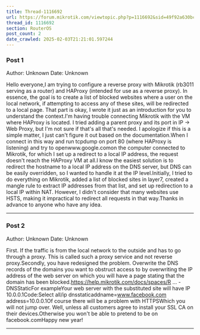 ```yaml
---
title: Thread-1116692
url: https://forum.mikrotik.com/viewtopic.php?p=1116692&sid=49f92a630bc7970d8ca50523be880e8f#p1116692
thread_id: 1116692
section: RouterOS
post_count: 2
date_crawled: 2025-02-03T21:21:01.597244
---
```


### Post 1
Author: Unknown
Date: Unknown

Hello everyone,I am trying to configure a reverse proxy with Mikrotik (rb3011 serving as a router) and HAProxy (intended for use as a reverse proxy). In essence, the goal is to create a list of blocked websites where a user on the local network, if attempting to access any of these sites, will be redirected to a local page. That part is okay, I wrote it just as an introduction for you to understand the context.I'm having trouble connecting Mikrotik with the VM where HAProxy is located. I tried adding a parent proxy and its port in IP -> Web Proxy, but I'm not sure if that's all that's needed. I apologize if this is a simple matter, I just can't figure it out based on the documentation.When I connect in this way and run tcpdump on port 80 (where HAProxy is listening) and try to openwww.google.comon the computer connected to Mikrotik, for which I set up a redirect to a local IP address, the request doesn't reach the HAProxy VM at all.I know the easiest solution is to redirect the hostname to a local IP address on the DNS server, but DNS can be easily overridden, so I wanted to handle it at the IP level.Initially, I tried to do everything on Mikrotik, added a list of blocked sites in layer7, created a mangle rule to extract IP addresses from that list, and set up redirection to a local IP within NAT. However, I didn't consider that many websites use HSTS, making it impractical to redirect all requests in that way.Thanks in advance to anyone who have any idea.

---
### Post 2
Author: Unknown
Date: Unknown

First. If the traffic is from the local network to the outside and has to go through a proxy. This is called such a proxy service and not reverse proxy.Secondly, you have redesigned the problem. Overwrite the DNS records of the domains you want to obstruct access to by overwriting the IP address of the web server on which you will have a page stating that the domain has been blocked.https://help.mikrotik.com/docs/spaces/R ... -DNSStaticFor exampleYour web server with the substituted site will have IP 10.0.0.1Code:Select all/ip dnsstaticaddname=www.facebook.com address=10.0.0.1Of course there will be a problem with HTTPSWhich you will not jump over. Well, unless all customers agree to install your SSL CA on their devices.Otherwise you won't be able to pretend to be on facebook.comHappy new year!

---
